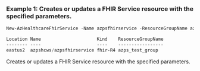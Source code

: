 ### Example 1: Creates or updates a FHIR Service resource with the specified parameters.
```powershell
New-AzHealthcareFhirService -Name azpsfhirservice -ResourceGroupName azps_test_group -WorkspaceName azpshcws -Location eastus2 -Kind 'fhir-R4' -Authority "https://login.microsoftonline.com/{DirectoryID}" -Audience "https://azpshcws-{FhirServiceName}.fhir.azurehealthcareapis.com"

Location Name                     Kind    ResourceGroupName
-------- ----                     ----    -----------------
eastus2  azpshcws/azpsfhirservice fhir-R4 azps_test_group
```

Creates or updates a FHIR Service resource with the specified parameters.